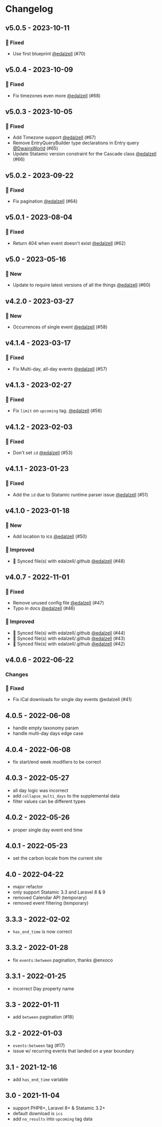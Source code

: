 # Changelog

## v5.0.5 - 2023-10-11

### 🐛 Fixed

- Use first blueprint [@edalzell](https://github.com/edalzell) (#70)

## v5.0.4 - 2023-10-09

### 🐛 Fixed

- Fix timezones even more [@edalzell](https://github.com/edalzell) (#68)

## v5.0.3 - 2023-10-05

### 🐛 Fixed

- Add Timezone support [@edalzell](https://github.com/edalzell) (#67)
- Remove EntryQueryBuilder type declarations in Entry query [@DwainsWorld](https://github.com/DwainsWorld) (#65)
- Update Statamic version constraint for the Cascade class [@edalzell](https://github.com/edalzell) (#66)

## v5.0.2 - 2023-09-22

### 🐛 Fixed

- Fix pagination [@edalzell](https://github.com/edalzell) (#64)

## v5.0.1 - 2023-08-04

### 🐛 Fixed

- Return 404 when event doesn't exist [@edalzell](https://github.com/edalzell) (#62)

## v5.0 - 2023-05-16

### 🚀 New

- Update to require latest versions of all the things [@edalzell](https://github.com/edalzell) (#60)

## v4.2.0 - 2023-03-27

### 🚀 New

- Occurrences of single event [@edalzell](https://github.com/edalzell) (#58)

## v4.1.4 - 2023-03-17

### 🐛 Fixed

- Fix Multi-day, all-day events [@edalzell](https://github.com/edalzell) (#57)

## v4.1.3 - 2023-02-27

### 🐛 Fixed

- Fix `limit` on `upcoming` tag. [@edalzell](https://github.com/edalzell) (#56)

## v4.1.2 - 2023-02-03

### 🐛 Fixed

- Don't set `id` [@edalzell](https://github.com/edalzell) (#53)

## v4.1.1 - 2023-01-23

### 🐛 Fixed

- Add the `id` due to Statamic runtime parser issue [@edalzell](https://github.com/edalzell) (#51)

## v4.1.0 - 2023-01-18

### 🚀 New

- Add location to ics [@edalzell](https://github.com/edalzell) (#50)

### 🔧 Improved

- 🔄 Synced file(s) with edalzell/.github [@edalzell](https://github.com/edalzell) (#48)

## v4.0.7 - 2022-11-01

### 🐛 Fixed

- Remove unused config file [@edalzell](https://github.com/edalzell) (#47)
- Typo in docs [@edalzell](https://github.com/edalzell) (#46)

### 🔧 Improved

- 🔄 Synced file(s) with edalzell/.github [@edalzell](https://github.com/edalzell) (#44)
- 🔄 Synced file(s) with edalzell/.github [@edalzell](https://github.com/edalzell) (#43)
- 🔄 Synced file(s) with edalzell/.github [@edalzell](https://github.com/edalzell) (#42)

## v4.0.6 - 2022-06-22

### Changes

### 🐛 Fixed

- Fix iCal downloads for single day events @edalzell (#41)

## 4.0.5 - 2022-06-08

- handle empty taxonomy param
- handle multi-day days edge case

## 4.0.4 - 2022-06-08

- fix start/end week modifiers to be correct

## 4.0.3 - 2022-05-27

- all day logic was incorrect
- add `collapse_multi_days` to the supplemental data
- filter values can be different types

## 4.0.2 - 2022-05-26

- proper single day event end time

## 4.0.1 - 2022-05-23

- set the carbon locale from the current site

## 4.0 - 2022-04-22

- major refactor
- only support Statamic 3.3 and Laravel 8 & 9
- removed Calendar API (temporary)
- removed event filtering (temporary)

## 3.3.3 - 2022-02-02

- `has_end_time` is now correct

## 3.3.2 - 2022-01-28

- fix `events:between` pagination, thanks @enxoco

## 3.3.1 - 2022-01-25

- incorrect Day property name

## 3.3 - 2022-01-11

- add `between` pagination (#18)

## 3.2 - 2022-01-03

- `events:between` tag (#17)
- issue w/ recurring events that landed on a year boundary

## 3.1 - 2021-12-16

- add `has_end_time` variable

## 3.0 - 2021-11-04

- support PHP8+, Laravel 8+ & Statamic 3.2+
- default download is `ics`
- add `no_results` into `upcoming` tag data
